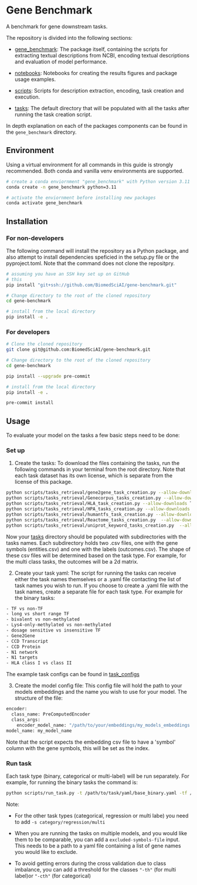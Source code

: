 # Gene Benchmark

A benchmark for gene downstream tasks.

The repository is divided into the following sections:

* [gene_benchmark](./gene_benchmark/): The package itself, containing the scripts for extracting textual descriptions from NCBI, encoding textual descriptions and evaluation of model performance.

* [notebooks](./notebooks/): Notebooks for creating the results figures and package usage examples.

* [scripts](./scripts/): Scripts for description extraction, encoding, task creation and execution.

* [tasks](./tasks/): The default directory that will be populated with all the tasks after running the task creation script.

In depth explanation on each of the packages components can be found in the `gene_benchmark` directory.


## Environment

Using a virtual environment for all commands in this guide is strongly recommended.
Both conda and vanilla venv environments are supported.

```sh
# create a conda enviornment "gene_benchmark" with Python version 3.11
conda create -n gene_benchmark python=3.11

# activate the enviornment before installing new packages
conda activate gene_benchmark
```

## Installation

### For non-developers
The following command will install the repository as a Python package, and also attempt to install dependencies speficied in the setup.py file or the pyproject.toml. Note that the command does not clone the repositpry.

```sh
# assuming you have an SSH key set up on GitHub
# this
pip install "git+ssh://github.com/BiomedSciAI/gene-benchmark.git"

# Change directory to the root of the cloned repository
cd gene-benchmark

# install from the local directory
pip install -e .
```

### For developers


```sh
# Clone the cloned repository
git clone git@github.com:BiomedSciAI/gene-benchmark.git

# Change directory to the root of the cloned repository
cd gene-benchmark

pip install --upgrade pre-commit

# install from the local directory
pip install -e .

pre-commit install
```

## Usage

To evaluate your model on the tasks a few basic steps need to be done:
### Set up
1. Create the tasks: To download the files containing the tasks, run the following commands in your terminal from the root directory. Note that each task dataset has its own license, which is separate from the license of this package.
```sh
python scripts/tasks_retrieval/gene2gene_task_creation.py --allow-downloads True
python scripts/tasks_retrieval/Genecorpus_tasks_creation.py --allow-downloads True
python scripts/tasks_retrieval/HLA_task_creation.py --allow-downloads True
python scripts/tasks_retrieval/HPA_tasks_creation.py --allow-downloads True
python scripts/tasks_retrieval/humantfs_task_creation.py --allow-downloads True
python scripts/tasks_retrieval/Reactome_tasks_creation.py  --allow-downloads True
python scripts/tasks_retrieval/uniprot_keyword_tasks_creation.py  --allow-downloads True
```
Now your [tasks](./tasks/) directory should be populated with subdirectories with the tasks names. Each subdirectory holds two .csv files, one with the gene symbols (entities.csv) and one with the labels (outcomes.csv). The shape of these csv files will be determined based on the task type. For example, for the multi class tasks, the outcomes will be a 2d matrix.

2. Create your task yaml: The script for running the tasks can receive either the task names themselves or a .yaml file contacting the list of task names you wish to run. If you choose to create a .yaml file with the task names, create a separate file for each task type. For example for the binary tasks:

```sh
- TF vs non-TF
- long vs short range TF
- bivalent vs non-methylated
- Lys4-only-methylated vs non-methylated
- dosage sensitive vs insensitive TF
- Gene2Gene
- CCD Transcript
- CCD Protein
- N1 network
- N1 targets
- HLA class I vs class II
```
The example task configs can be found in [task_configs](./scripts/task_configs/)

3. Create the model config file: This config file will hold the path to your models embeddings and the name you wish to use for your model. The structure of the file:
```sh
encoder:
  class_name: PreComputedEncoder
  class_args:
    encoder_model_name: "/path/to/your/embeddings/my_models_embeddings.csv"
model_name: my_model_name
```
Note that the script expects the embedding csv file to have a 'symbol' column with the gene symbols, this will be set as the index.

### Run task
Each task type (binary, categorical or multi-label) will be run separately.
For example, for running the binary tasks the command is:

```sh
python scripts/run_task.py -t /path/to/task/yaml/base_binary.yaml -tf /tasks -m /path/to/model/config/model.yaml --output-file-name binary_tasks.csv
```
Note:
* For the other task types (categorical, regression or multi labe) you need to add `-s category/regression/multi`

* When you are running the tasks on multiple models, and you would like them to be comparable, you can add a `excluded-symbols-file` input. This needs to be a path to a yaml file containing a list of gene names you would like to exclude.

* To avoid getting errors during the cross validation due to class imbalance, you can add a threshold for the classes `"-th"` (for multi label)or `"-cth"` (for categorical)
